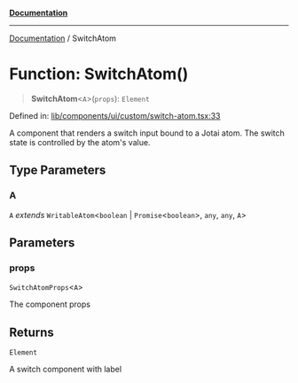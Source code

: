 [**Documentation**](../README.md)

***

[Documentation](../README.md) / SwitchAtom

# Function: SwitchAtom()

> **SwitchAtom**\<`A`\>(`props`): `Element`

Defined in: [lib/components/ui/custom/switch-atom.tsx:33](https://github.com/aldesgroup/goaldn/blob/6a7943d02984b1a6b41d76a3a483a1484b644076/lib/components/ui/custom/switch-atom.tsx#L33)

A component that renders a switch input bound to a Jotai atom.
The switch state is controlled by the atom's value.

## Type Parameters

### A

`A` *extends* `WritableAtom`\<`boolean` \| `Promise`\<`boolean`\>, `any`, `any`, `A`\>

## Parameters

### props

`SwitchAtomProps`\<`A`\>

The component props

## Returns

`Element`

A switch component with label
